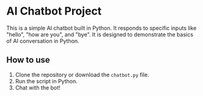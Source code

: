 # AI Chatbot Project

This is a simple AI chatbot built in Python. It responds to specific inputs like "hello", "how are you", and "bye". It is designed to demonstrate the basics of AI conversation in Python.

## How to use

1. Clone the repository or download the `chatbot.py` file.
2. Run the script in Python.
3. Chat with the bot!

